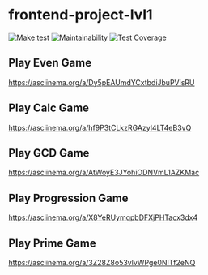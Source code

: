 # frontend-project-lvl1

[![Make test](https://github.com/ildariq/frontend-project-lvl1/workflows/Make%20test/badge.svg)](https://github.com/ildariq/frontend-project-lvl1/actions)
[![Maintainability](https://api.codeclimate.com/v1/badges/a99a88d28ad37a79dbf6/maintainability)](https://codeclimate.com/github/codeclimate/codeclimate/maintainability)
[![Test Coverage](https://api.codeclimate.com/v1/badges/a99a88d28ad37a79dbf6/test_coverage)](https://codeclimate.com/github/codeclimate/codeclimate/test_coverage)

## Play Even Game
https://asciinema.org/a/Dy5pEAUmdYCxtbdiJbuPVisRU

## Play Calc Game
https://asciinema.org/a/hf9P3tCLkzRGAzyl4LT4eB3vQ

## Play GCD Game
https://asciinema.org/a/AtWoyE3JYohiODNVmL1AZKMac

## Play Progression Game
https://asciinema.org/a/X8YeRUymqpbDFXjPHTacx3dx4

## Play Prime Game
https://asciinema.org/a/3Z28Z8o53vlvWPge0NlTf2eNQ